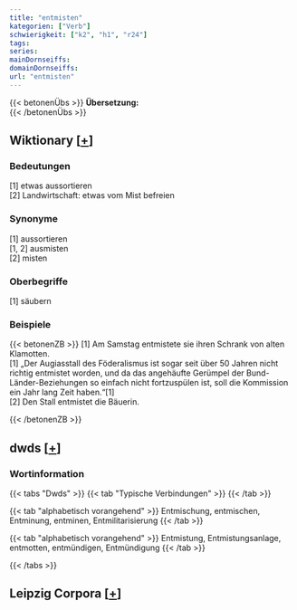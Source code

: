```yaml
---
title: "entmisten"
kategorien: ["Verb"]
schwierigkeit: ["k2", "h1", "r24"]
tags:
series:
mainDornseiffs:
domainDornseiffs:
url: "entmisten"
---
```


{{< betonenÜbs >}}
**Übersetzung:**  
{{< /betonenÜbs >}}

## Wiktionary [[+](https://de.wiktionary.org/wiki/entmisten)]

### Bedeutungen
[1] etwas aussortieren  
[2] Landwirtschaft: etwas vom Mist befreien  

### Synonyme
[1] aussortieren  
[1, 2] ausmisten  
[2] misten  

### Oberbegriffe
[1] säubern  

### Beispiele
{{< betonenZB >}}
[1] Am Samstag entmistete sie ihren Schrank von alten Klamotten.  
[1] „Der Augiasstall des Föderalismus ist sogar seit über 50 Jahren nicht richtig entmistet worden, und da das angehäufte Gerümpel der Bund-Länder-Beziehungen so einfach nicht fortzuspülen ist, soll die Kommission ein Jahr lang Zeit haben.“[1]  
[2] Den Stall entmistet die Bäuerin.  

{{< /betonenZB >}}


## dwds [[+](https://www.dwds.de/wb/entmisten)]

### Wortinformation
{{< tabs "Dwds" >}}
{{< tab "Typische Verbindungen" >}}
{{< /tab >}}

{{< tab "alphabetisch vorangehend" >}}
Entmischung, entmischen, Entminung, entminen, Entmilitarisierung
{{< /tab >}}

{{< tab "alphabetisch vorangehend" >}}
Entmistung, Entmistungsanlage, entmotten, entmündigen, Entmündigung
{{< /tab >}}

{{< /tabs >}}

## Leipzig Corpora [[+](https://corpora.uni-leipzig.de/en/res?word=entmisten&corpusId=deu_newscrawl-public_2018)]

